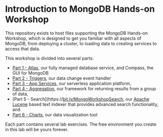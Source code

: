 # Introduction to MongoDB Hands-on Workshop

This repository exists to host files supporting the MongoDB Hands-on Workshop, which is designed to get you familiar with all aspects of MongoDB, from deploying a cluster, to loading data to creating services to access that data. 

This workshop is divided into several parts:
* [Part 1 - Atlas](http://tinyurl.com/MongoWorkshopAtlas), our fully managed database service, and Compass, the GUI for MongoDB
* [Part 2 - Triggers](http://tinyurl.com/MongoWorkshopTriggers), our data change event handler
* [Part 3 - App Services](http://tinyurl.com/MongoWorkshopAppServices), our serverless application platform, 
* [Part 4 - Aggregation](http://tinyurl.com/MongoWorkshopAgg), our framework for returning results from a group of data,
* [Part 5 - Search](https://[bit.ly/MongoWorkshopSearch](https://tinyurl.com/MongoWorkshopSearch), our [Apache Lucene](https://lucene.apache.org/) based text indexer that provides advanced search functionality, and
* [Part 6 - Charts](http://tinyurl.com/MongoWorkshopCharts), our data visualization tool

Each part contains several lab exercises. The free environment you create in this lab will be yours forever.
